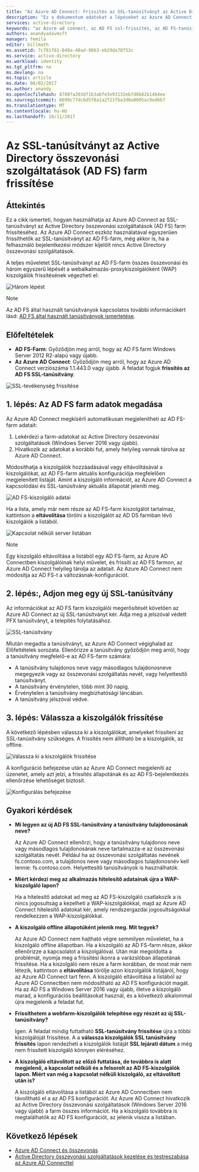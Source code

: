 ```yaml
---
title: "Az Azure AD Connect: Frissítés az SSL-tanúsítványt az Active Directory összevonási szolgáltatások (AD FS) farm |} Microsoft Docs"
description: "Ez a dokumentum adatokat a lépéseket az Azure AD Connect használatával az SSL-tanúsítvány egy AD FS-farm frissítéséhez."
services: active-directory
keywords: "az Azure ad connect, az AD FS ssl-frissítés, az AD FS-tanúsítványt frissítés, módosítsa az AD FS-tanúsítványt, új AD FS-tanúsítványt, az AD FS tanúsítványt, a frissítés AD FS ssl-tanúsítványt, a frissítés ssl tanúsítvány adfs konfigurálása az AD FS ssl-tanúsítvány, az AD FS, ssl, tanúsítvány, az AD FS szolgáltatás közötti kommunikációs tanúsítványt, a frissítés összevonási, összevonás konfigurálása, aad-csatlakozás"
authors: anandyadavmsft
manager: femila
editor: billmath
ms.assetid: 7c781f61-848a-48ad-9863-eb29da78f53c
ms.service: active-directory
ms.workload: identity
ms.tgt_pltfrm: na
ms.devlang: na
ms.topic: article
ms.date: 08/02/2017
ms.author: anandy
ms.openlocfilehash: 87807a203d71b3abfe3e93132eb7d0b82b14b4ee
ms.sourcegitcommit: 6699c77dcbd5f8a1a2f21fba3d0a0005ac9ed6b7
ms.translationtype: MT
ms.contentlocale: hu-HU
ms.lasthandoff: 10/11/2017
---
```

# <a name="update-the-ssl-certificate-for-an-active-directory-federation-services-ad-fs-farm"></a>Az SSL-tanúsítványt az Active Directory összevonási szolgáltatások (AD FS) farm frissítése

## <a name="overview"></a>Áttekintés
Ez a cikk ismerteti, hogyan használhatja az Azure AD Connect az SSL-tanúsítványt az Active Directory összevonási szolgáltatások (AD FS) farm frissítéséhez. Az Azure AD Connect eszköz használatával egyszerűen frissíthetők az SSL-tanúsítványt az AD FS-farm, még akkor is, ha a felhasználó bejelentkezési módszer kijelölt nincs Active Directory összevonási szolgáltatások.

A teljes műveletet SSL-tanúsítványt az AD FS-farm összes összevonási és három egyszerű lépését a webalkalmazás-proxykiszolgálóként (WAP) kiszolgálók frissítésének végezheti el:

![Három lépést](./media/active-directory-aadconnectfed-ssl-update/threesteps.png)


>[!NOTE]
>Az AD FS által használt tanúsítványok kapcsolatos további információkért lásd: [AD FS által használt tanúsítványok ismertetése](https://technet.microsoft.com/library/cc730660.aspx).

## <a name="prerequisites"></a>Előfeltételek

* **AD FS-Farm**: Győződjön meg arról, hogy az AD FS farm Windows Server 2012 R2-alapú vagy újabb.
* **Az Azure AD Connect**: Győződjön meg arról, hogy az Azure AD Connect verziószáma 1.1.443.0 vagy újabb. A feladat fogjuk **frissítés az AD FS SSL-tanúsítvány**.

![SSL-tevékenység frissítése](./media/active-directory-aadconnectfed-ssl-update/updatessltask.png)

## <a name="step-1-provide-ad-fs-farm-information"></a>1. lépés: Az AD FS farm adatok megadása

Az Azure AD Connect megkísérli automatikusan megjelenítheti az AD FS-farm adatait:
1. Lekérdezi a farm-adatokat az Active Directory összevonási szolgáltatások (Windows Server 2016 vagy újabb).
2. Hivatkozik az adatokat a korábbi fut, amely helyileg vannak tárolva az Azure AD Connect.

Módosíthatja a kiszolgálók hozzáadásával vagy eltávolításával a kiszolgálókat, az AD FS-farm aktuális konfigurációja megfelelően megjelenített listáját. Amint a kiszolgáló információt, az Azure AD Connect a kapcsolódási és SSL-tanúsítvány aktuális állapotát jeleníti meg.

![AD FS-kiszolgáló adatai](./media/active-directory-aadconnectfed-ssl-update/adfsserverinfo.png)

Ha a lista, amely már nem része az AD FS-farm kiszolgálót tartalmaz, kattintson a **eltávolítása** törölni a kiszolgálót az AD DS farmban lévő kiszolgálók a listából.

![Kapcsolat nélküli server listában](./media/active-directory-aadconnectfed-ssl-update/offlineserverlist.png)

>[!NOTE]
> Egy kiszolgáló eltávolítása a listából egy AD FS-farm, az Azure AD Connectben kiszolgálóinak helyi művelet, és frissíti az AD FS farmon, az Azure AD Connect helyileg tárolja az adatait. Az Azure AD Connect nem módosítja az AD FS-t a változásnak-konfigurációt.    

## <a name="step-2-provide-a-new-ssl-certificate"></a>2. lépés:, Adjon meg egy új SSL-tanúsítvány

Az információkat az AD FS farm kiszolgálói megerősítését követően az Azure AD Connect az új SSL-tanúsítványt kér. Adja meg a jelszóval védett PFX tanúsítványt, a telepítés folytatásához.

![SSL-tanúsítvány](./media/active-directory-aadconnectfed-ssl-update/certificate.png)

Miután megadta a tanúsítványt, az Azure AD Connect végighalad az Előfeltételek sorozata. Ellenőrizze a tanúsítvány győződjön meg arról, hogy a tanúsítvány megfelelő-e az AD FS-farm számára:

-   A tanúsítvány tulajdonos neve vagy másodlagos tulajdonosneve megegyezik vagy az összevonási szolgáltatás nevét, vagy helyettesítő tanúsítványt.
-   A tanúsítvány érvénytelen, több mint 30 napig.
-   Érvénytelen a tanúsítvány megbízhatósági láncában.
-   A tanúsítvány jelszóval védve.

## <a name="step-3-select-servers-for-the-update"></a>3. lépés: Válassza a kiszolgálók frissítése

A következő lépésben válassza ki a kiszolgálókat, amelyeket frissíteni az SSL-tanúsítvány szükséges. A frissítés nem állítható be a kiszolgálók, az offline.

![Válassza ki a kiszolgálók frissítése](./media/active-directory-aadconnectfed-ssl-update/selectservers.png)

A konfiguráció befejezése után az Azure AD Connect megjeleníti az üzenetet, amely azt jelzi, a frissítés állapotának és az AD FS-bejelentkezés ellenőrzése lehetőséget biztosít.

![Konfigurálás befejezése](./media/active-directory-aadconnectfed-ssl-update/configurecomplete.png)   

## <a name="faqs"></a>Gyakori kérdések

* **Mi legyen az új AD FS SSL-tanúsítvány a tanúsítvány tulajdonosának neve?**

    Az Azure AD Connect ellenőrzi, hogy a tanúsítvány tulajdonos neve vagy másodlagos tulajdonosának neve tartalmazza-e az összevonási szolgáltatás nevét. Például ha az összevonási szolgáltatás nevének fs.contoso.com, a tulajdonos neve vagy másodlagos tulajdonosnév kell lennie: fs.contoso.com.  Helyettesítő tanúsítványok is használhatók.

* **Miért kérdezi meg az alkalmazás hitelesítő adatainak újra a WAP-kiszolgáló lapon?**

    Ha a hitelesítő adatokat ad meg az AD FS-kiszolgáló csatlakozik a is nincs jogosultság a kezelheti a WAP-kiszolgálókkal, majd az Azure AD Connect hitelesítő adatokat kér, amely rendszergazdai jogosultságokkal rendelkezzen a WAP-kiszolgálókkal.

* **A kiszolgáló offline állapotúként jelenik meg. Mit tegyek?**

    Az Azure AD Connect nem hajtható végre semmilyen műveletet, ha a kiszolgáló offline állapotban. Ha a kiszolgáló az AD FS-farm része, akkor ellenőrizze a kapcsolatot a kiszolgálóval. Után már megoldotta a problémát, nyomja meg a frissítési ikonra a varázslóban állapotának frissítése. Ha a kiszolgáló nem része a farm korábban, de most már nem létezik, kattintson a **eltávolítása** törölje azon kiszolgálók listájáról, hogy az Azure AD Connect tart fenn. A kiszolgáló eltávolítása a listából az Azure AD Connectben nem módosítható az AD FS konfigurációt magát. Ha az AD FS a Windows Server 2016 vagy újabb, illetve a kiszolgáló marad, a konfigurációs beállításokat használ, és a következő alkalommal újra megjelenik a feladat fut.

* **Frissíthetem a webfarm-kiszolgálók telepítése egy részét az új SSL-tanúsítvány?**

    Igen. A feladat mindig futtatható **SSL-tanúsítvány frissítése** újra a többi kiszolgálóját frissítése. A a **válassza kiszolgálók SSL tanúsítvány frissítés** lapon rendezheti a kiszolgálók listáját **SSL lejárati dátum** a még nem frissített kiszolgáló könnyen eléréséhez.

* **A kiszolgáló eltávolított az előző futtatása, de továbbra is alatt megjelenő, a kapcsolat nélküli és a felsorolt az AD FS-kiszolgálók lapon. Miért van még a kapcsolat nélküli kiszolgáló, az eltávolított után is?**

    A kiszolgáló eltávolítása a listából az Azure AD Connectben nem távolítható el a az AD FS konfigurációt. Az Azure AD Connect hivatkozik az Active Directory összevonási szolgáltatások (Windows Server 2016 vagy újabb) a farm összes információt. Ha a kiszolgáló továbbra is megtalálhatók az AD FS konfigurációt, az jelenik vissza a listában.  

## <a name="next-steps"></a>Következő lépések

- [Azure AD Connect és összevonás](active-directory-aadconnectfed-whatis.md)
- [Active Directory összevonási szolgáltatások kezelése és testreszabása az Azure AD Connecttel](active-directory-aadconnect-federation-management.md)
